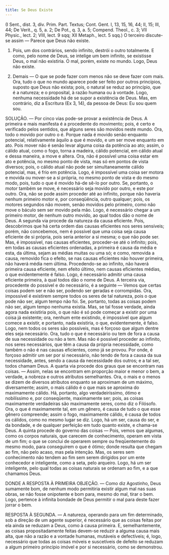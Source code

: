 ```yaml
---
title: Se Deus Existe
---
```


(I Sent., dist. 3, div. Prim. Part. Textus; Cont. Gent. I, 13, 15, 16, 44; II, 15; III, 44; De Verit., q. 5, a. 2; De Pot., q. 3, a. 5; Compend. Theol., c. 3; VII Physic., lect. 2; VIII, lect. 9 sqq; XII Metaph., lect. 5 sqq.)
  O terceiro discute-se assim — Parece que Deus não existe.  

1. Pois, um dos contrários, sendo infinito, destrói o outro totalmente. E como, pelo nome de Deus, se intelige um bem infinito, se existisse Deus, o mal não existiria. O mal, porém, existe no mundo. Logo, Deus não existe.  

2. Demais — O que se pode fazer com menos não se deve fazer com mais. Ora, tudo o que no mundo aparece pode ser feito por outros princípios, suposto que Deus não exista; pois, o natural se reduz ao princípio, que é a natureza; e o proposital, à razão humana ou à vontade. Logo, nenhuma necessidade há de se supor a existência de Deus.  Mas, em contrário, diz a Escritura (Ex 3, 14), da pessoa de Deus: Eu sou quem sou. 

SOLUÇÃO. — Por cinco vias pode-se provar a existência de Deus. A primeira e mais manifesta é a procedente do movimento; pois, é certo e verificado pelos sentidos, que alguns seres são movidos neste mundo. Ora, todo o movido por outro o é. Porque nada é movido senão enquanto potencial, relativamente àquilo a que é movido, e um ser move enquanto em ato. Pois mover não é senão levar alguma coisa da potência ao ato; assim, o cálido atual, como o fogo, torna a madeira, cálido potencial, em cálido atual e dessa maneira, a move e altera. Ora, não é possível uma coisa estar em ato e potência, no mesmo ponto de vista, mas só em pontos de vista diversos; pois, o cálido atual não pode ser simultaneamente cálido potencial, mas, é frio em potência. Logo, é impossível uma coisa ser motora e movida ou mover-se a si própria, no mesmo ponto de vista e do mesmo modo, pois, tudo o que é movido há-de sê-lo por outro. Se, portanto, o motor também se move, é necessário seja movido por outro, e este por outro. Ora, não se pode assim proceder até ao infinito, porque não haveria nenhum primeiro motor e, por conseqüência, outro qualquer; pois, os motores segundos não movem, senão movidos pelo primeiro, como não move o báculo sem ser movido pela mão. Logo, é necessário chegar a um primeiro motor, de nenhum outro movido, ao qual todos dão o nome de Deus.  A segunda via procede da natureza da causa eficiente. Pois, descobrimos que há certa ordem das causas eficientes nos seres sensíveis; porém, não concebemos, nem é possível que uma coisa seja causa eficiente de si própria, pois seria anterior a si mesma; o que não pode ser. Mas, é impossível, nas causas eficientes, proceder-se até o infinito; pois, em todas as causas eficientes ordenadas, a primeira é causa da média e esta, da última, sejam as médias muitas ou uma só; e como, removida a causa, removido fica o efeito, se nas causas eficientes não houver primeira, não haverá média nem última. Procedendo-se ao infinito, não haverá primeira causa eficiente, nem efeito último, nem causas eficientes médias, o que evidentemente é falso. Logo, é necessário admitir uma causa eficiente primeira, à qual todos dão o nome de Deus.  A terceira via, procedente do possível e do necessário, é a seguinte — Vemos que certas coisas podem ser e não ser, podendo ser geradas e corrompidas. Ora, impossível é existirem sempre todos os seres de tal natureza, pois o que pode não ser, algum tempo não foi. Se, portanto, todas as coisas podem não ser, algum tempo nenhuma existia. Mas, se tal fosse verdade, ainda agora nada existiria pois, o que não é só pode começar a existir por uma coisa já existente; ora, nenhum ente existindo, é impossível que algum comece a existir, e portanto, nada existiria, o que, evidentemente, é falso. Logo, nem todos os seres são possíveis, mas é forçoso que algum dentre eles seja necessário. Ora, tudo o que é necessário ou tem de fora a causa de sua necessidade ou não a tem. Mas não é possível proceder ao infinito, nos seres necessários, que têm a causa da própria necessidade, como também o não é nas causas eficientes, como já se provou. Por onde, é forçoso admitir um ser por si necessário, não tendo de fora a causa da sua necessidade, antes, sendo a causa da necessidade dos outros; e a tal ser, todos chamam Deus.  A quarta via procede dos graus que se encontram nas coisas. — Assim, nelas se encontram em proporção maior e menor o bem, a verdade, a nobreza e outros atributos semelhantes. Ora, o mais e o menos se dizem de diversos atributos enquanto se aproximam de um máximo, diversamente; assim, o mais cálido é o que mais se aproxima do maximamente cálido. Há, portanto, algo verdadeiríssimo, ótimo e nobilíssimo e, por conseqüente, maximamente ser; pois, as coisas maximamente verdadeiras são maximamente seres, como diz o Filósofo. Ora, o que é maximamente tal, em um gênero, é causa de tudo o que esse gênero compreende; assim o fogo, maximamente cálido, é causa de todos os cálidos, como no mesmo lugar se diz. Logo, há um ser, causa do ser, e da bondade, e de qualquer perfeição em tudo quanto existe, e chama-se Deus. A quinta procede do governo das coisas — Pois, vemos que algumas, como os corpos naturais, que carecem de conhecimento, operam em vista de um fim; o que se conclui de operarem sempre ou freqüentemente do mesmo modo, para conseguirem o que é ótimo; donde resulta que chegam ao fim, não pelo acaso, mas pela intenção. Mas, os seres sem conhecimento não tendem ao fim sem serem dirigidos por um ente conhecedor e inteligente, como a seta, pelo arqueiro. Logo, há um ser inteligente, pelo qual todas as coisas naturais se ordenam ao fim, e a que chamamos Deus.  

DONDE A RESPOSTA À PRIMEIRA OBJEÇÃO. — Como diz Agostinho, Deus sumamente bom, de nenhum modo permitiria existir algum mal nas suas obras, se não fosse onipotente e bom para, mesmo do mal, tirar o bem. Logo, pertence à infinita bondade de Deus permitir o mal para deste fazer jorrar o bem.  

RESPOSTA À SEGUNDA. — A natureza, operando para um fim determinado, sob a direção de um agente superior, é necessário que as coisas feitas por ela ainda se reduzam a Deus, como à causa primeira. E, semelhantemente, as coisas propositadamente feitas devem-se reduzir a alguma causa mais alta, que não a razão e a vontade humanas, mutáveis e defectíveis; é, logo, necessário que todas as coisas móveis e suscetíveis de defeito se reduzam a algum primeiro princípio imóvel e por si necessário, como se demonstrou.